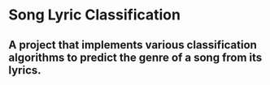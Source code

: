 # Song Lyric Classification

## A project that implements various classification algorithms to predict the genre of a song from its lyrics.
